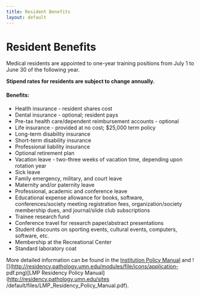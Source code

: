 ```yaml
---
title: Resident Benefits 
layout: default
---
```

#  Resident Benefits

Medical residents are appointed to one-year training positions from July 1 to
June 30 of the following year.

**Stipend rates for residents are subject to change annually.**

#### Benefits:

  * Health insurance - resident shares cost
  * Dental insurance - optional; resident pays
  * Pre-tax health care/dependent reimbursement accounts - optional
  * Life insurance - provided at no cost; $25,000 term policy
  * Long-term disability insurance
  * Short-term disability insurance
  * Professional liability insurance
  * Optional retirement plan
  * Vacation leave - two-three weeks of vacation time, depending upon rotation year
  * Sick leave
  * Family emergency, military, and court leave
  * Maternity and/or paternity leave
  * Professional, academic and conference leave
  * Educational expense allowance for books, software, conferences/society meeting registration fees, organization/society membership dues, and journal/slide club subscriptions
  * Trainee research fund
  * Conference travel for research paper/abstract presentations
  * Student discounts on sporting events, cultural events, computers, software, etc.
  * Membership at the Recreational Center
  * Standard laboratory coat

More detailed information can be found in the [Institution Policy
Manual](http://www.med.umn.edu/gme/InstitutionPolicyManual2013/index.htm) and
![](http://residency.pathology.umn.edu/modules/file/icons/application-
pdf.png)[LMP Residency Policy Manual](http://residency.pathology.umn.edu/sites
/default/files/LMP_Residency_Policy_Manual.pdf).

